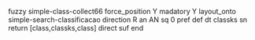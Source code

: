 fuzzy simple-class-collect66
   force_position Y
   madatory Y
   layout_onto simple-search-classificacao
   direction R
   an AN
   sq 0
   pref 
   def 
    dt classks
    sn 
    return [class,classks,class]
    direct 
   suf 
end
